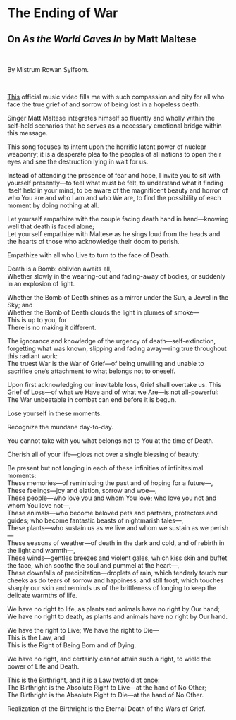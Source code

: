 The Ending of War
=================

On *As the World Caves In* by Matt Maltese
------------------------------------------

 

By Mistrum Rowan Sylfsom.

 

[This](https://youtu.be/SwXseZSjLs) official music video fills me with such
compassion and pity for all who face the true grief of and sorrow of being lost
in a hopeless death.

Singer Matt Maltese integrates himself so fluently and wholly within the
self-held scenarios that he serves as a necessary emotional bridge within this
message.

This song focuses its intent upon the horrific latent power of nuclear weaponry;
it is a desperate plea to the peoples of all nations to open their eyes and see
the destruction lying in wait for us.

Instead of attending the presence of fear and hope, I invite you to sit with
yourself presently—to feel what must be felt, to understand what it finding
itself held in your mind, to be aware of the magnificent beauty and horror of
who You are and who I am and who We are, to find the possibility of each moment
by doing nothing at all.

Let yourself empathize with the couple facing death hand in hand—knowing well
that death is faced alone;  
Let yourself empathize with Maltese as he sings loud from the heads and the
hearts of those who acknowledge their doom to perish.

Empathize with all who Live to turn to the face of Death.

Death is a Bomb: oblivion awaits all,  
Whether slowly in the wearing-out and fading-away of bodies, or suddenly in an
explosion of light.

Whether the Bomb of Death shines as a mirror under the Sun, a Jewel in the Sky;
and  
Whether the Bomb of Death clouds the light in plumes of smoke—  
This is up to you, for  
There is no making it different.

The ignorance and knowledge of the urgency of death—self-extinction, forgetting
what was known, slipping and fading away—ring true throughout this radiant work:  
The truest War is the War of Grief—of being unwilling and unable to sacrifice
one’s attachment to what belongs not to oneself.

Upon first acknowledging our inevitable loss, Grief shall overtake us. This
Grief of Loss—of what we Have and of what we Are—is not all-powerful:  
The War unbeatable in combat can end before it is begun.

Lose yourself in these moments.

Recognize the mundane day-to-day.

You cannot take with you what belongs not to You at the time of Death.

Cherish all of your life—gloss not over a single blessing of beauty:

Be present but not longing in each of these infinities of infinitesimal moments:  
These memories—of reminiscing the past and of hoping for a future—,  
These feelings—joy and elation, sorrow and woe—,  
These people—who love you and whom You love; who love you not and whom You love
not—,  
These animals—who become beloved pets and partners, protectors and guides; who
become fantastic beasts of nightmarish tales—,  
These plants—who sustain us as we live and whom we sustain as we perish—  
These seasons of weather—of death in the dark and cold, and of rebirth in the
light and warmth—,  
These winds—gentles breezes and violent gales, which kiss skin and buffet the
face, which soothe the soul and pummel at the heart—,  
These downfalls of precipitation—droplets of rain, which tenderly touch our
cheeks as do tears of sorrow and happiness; and still frost, which touches
sharply our skin and reminds us of the brittleness of longing to keep the
delicate warmths of life.

We have no right to life, as plants and animals have no right by Our hand;  
We have no right to death, as plants and animals have no right by Our hand.

We have the right to Live; We have the right to Die—  
This is the Law, and  
This is the Right of Being Born and of Dying.

We have no right, and certainly cannot attain such a right, to wield the power
of Life and Death.

This is the Birthright, and it is a Law twofold at once:  
The Birthright is the Absolute Right to Live—at the hand of No Other;  
The Birthright is the Absolute Right to Die—at the hand of No Other.

Realization of the Birthright is the Eternal Death of the Wars of Grief.

 
